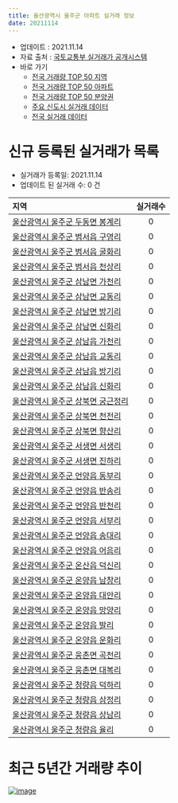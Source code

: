 ```yaml
---
title: 울산광역시 울주군 아파트 실거래 정보
date: 20211114
---
```


* 업데이트 : 2021.11.14
* 자료 출처 : [국토교통부 실거래가 공개시스템](http://rt.molit.go.kr)
* 바로 가기
    * [전국 거래량 TOP 50 지역](https://apt-info.github.io/apt-trade-info/tr)
    * [전국 거래량 TOP 50 아파트](https://apt-info.github.io/apt-trade-info/ta)
    * [전국 거래량 TOP 50 분양권](https://apt-info.github.io/apt-trade-info/tb)
    * [주요 신도시 실거래 데이터](https://apt-info.github.io/apt-trade-info/newtown)
    * [전국 실거래 데이터](https://apt-info.github.io/apt-trade-info/all)



<script async src="https://pagead2.googlesyndication.com/pagead/js/adsbygoogle.js"></script>
<!-- 기본광고 -->
<ins class="adsbygoogle"
     style="display:block"
     data-ad-client="ca-pub-1142216861245946"
     data-ad-slot="4805727019"
     data-ad-format="auto"
     data-full-width-responsive="true"></ins>
<script>
     (adsbygoogle = window.adsbygoogle || []).push({});
</script>


# 신규 등록된 실거래가 목록

* 실거래가 등록일: 2021.11.14
* 업데이트 된 실거래 수: 0 건


|지역|실거래수|
|:---|:---:|
|[울산광역시 울주군 두동면 봉계리](https://apt-info.github.io/apt-trade-info/r3327)|0|
|[울산광역시 울주군 범서읍 구영리](https://apt-info.github.io/apt-trade-info/r811)|0|
|[울산광역시 울주군 범서읍 굴화리](https://apt-info.github.io/apt-trade-info/r810)|0|
|[울산광역시 울주군 범서읍 천상리](https://apt-info.github.io/apt-trade-info/r809)|0|
|[울산광역시 울주군 삼남면 가천리](https://apt-info.github.io/apt-trade-info/r822)|0|
|[울산광역시 울주군 삼남면 교동리](https://apt-info.github.io/apt-trade-info/r816)|0|
|[울산광역시 울주군 삼남면 방기리](https://apt-info.github.io/apt-trade-info/r817)|0|
|[울산광역시 울주군 삼남면 신화리](https://apt-info.github.io/apt-trade-info/r3584)|0|
|[울산광역시 울주군 삼남읍 가천리](https://apt-info.github.io/apt-trade-info/r3711)|0|
|[울산광역시 울주군 삼남읍 교동리](https://apt-info.github.io/apt-trade-info/r3709)|0|
|[울산광역시 울주군 삼남읍 방기리](https://apt-info.github.io/apt-trade-info/r3708)|0|
|[울산광역시 울주군 삼남읍 신화리](https://apt-info.github.io/apt-trade-info/r3710)|0|
|[울산광역시 울주군 상북면 궁근정리](https://apt-info.github.io/apt-trade-info/r815)|0|
|[울산광역시 울주군 상북면 천전리](https://apt-info.github.io/apt-trade-info/r814)|0|
|[울산광역시 울주군 상북면 향산리](https://apt-info.github.io/apt-trade-info/r821)|0|
|[울산광역시 울주군 서생면 서생리](https://apt-info.github.io/apt-trade-info/r826)|0|
|[울산광역시 울주군 서생면 진하리](https://apt-info.github.io/apt-trade-info/r819)|0|
|[울산광역시 울주군 언양읍 동부리](https://apt-info.github.io/apt-trade-info/r806)|0|
|[울산광역시 울주군 언양읍 반송리](https://apt-info.github.io/apt-trade-info/r818)|0|
|[울산광역시 울주군 언양읍 반천리](https://apt-info.github.io/apt-trade-info/r804)|0|
|[울산광역시 울주군 언양읍 서부리](https://apt-info.github.io/apt-trade-info/r807)|0|
|[울산광역시 울주군 언양읍 송대리](https://apt-info.github.io/apt-trade-info/r3591)|0|
|[울산광역시 울주군 언양읍 어음리](https://apt-info.github.io/apt-trade-info/r805)|0|
|[울산광역시 울주군 온산읍 덕신리](https://apt-info.github.io/apt-trade-info/r803)|0|
|[울산광역시 울주군 온양읍 남창리](https://apt-info.github.io/apt-trade-info/r824)|0|
|[울산광역시 울주군 온양읍 대안리](https://apt-info.github.io/apt-trade-info/r808)|0|
|[울산광역시 울주군 온양읍 망양리](https://apt-info.github.io/apt-trade-info/r823)|0|
|[울산광역시 울주군 온양읍 발리](https://apt-info.github.io/apt-trade-info/r3192)|0|
|[울산광역시 울주군 온양읍 운화리](https://apt-info.github.io/apt-trade-info/r825)|0|
|[울산광역시 울주군 웅촌면 곡천리](https://apt-info.github.io/apt-trade-info/r3328)|0|
|[울산광역시 울주군 웅촌면 대복리](https://apt-info.github.io/apt-trade-info/r820)|0|
|[울산광역시 울주군 청량읍 덕하리](https://apt-info.github.io/apt-trade-info/r812)|0|
|[울산광역시 울주군 청량읍 삼정리](https://apt-info.github.io/apt-trade-info/r813)|0|
|[울산광역시 울주군 청량읍 상남리](https://apt-info.github.io/apt-trade-info/r2881)|0|
|[울산광역시 울주군 청량읍 율리](https://apt-info.github.io/apt-trade-info/r3329)|0|



<script async src="https://pagead2.googlesyndication.com/pagead/js/adsbygoogle.js"></script>
<!-- 기본광고 -->
<ins class="adsbygoogle"
     style="display:block"
     data-ad-client="ca-pub-1142216861245946"
     data-ad-slot="4805727019"
     data-ad-format="auto"
     data-full-width-responsive="true"></ins>
<script>
     (adsbygoogle = window.adsbygoogle || []).push({});
</script>


# 최근 5년간 거래량 추이


<div style="width:100%;">
    <canvas id="deal_progress" height="200"></canvas>
</div>

<script>
new Chart(document.getElementById("deal_progress"), {
    type: 'line',
    data: {
        labels: ['16.01','16.02','16.03','16.04','16.05','16.06','16.07','16.08','16.09','16.10','16.11','16.12','17.01','17.02','17.03','17.04','17.05','17.06','17.07','17.08','17.09','17.10','17.11','17.12','18.01','18.02','18.03','18.04','18.05','18.06','18.07','18.08','18.09','18.10','18.11','18.12','19.01','19.02','19.03','19.04','19.05','19.06','19.07','19.08','19.09','19.10','19.11','19.12','20.01','20.02','20.03','20.04','20.05','20.06','20.07','20.08','20.09','20.10','20.11','20.12','21.01','21.02','21.03','21.04','21.05','21.06','21.07','21.08','21.09','21.10','21.11'],
        datasets: [{
            label: '매매/분양권',
            data: [255,247,362,305,653,288,277,300,274,337,290,298,215,224,295,264,282,293,304,293,341,234,223,187,219,188,243,181,217,177,128,146,155,160,134,146,216,176,234,192,175,203,213,190,178,305,344,276,192,273,181,163,264,340,337,265,299,400,518,908,273,276,289,307,264,308,387,291,279,302,24],
            borderColor: "rgba(66, 133, 243, 1)",
            backgroundColor: "rgba(66, 133, 243, 0.05)",
            borderWidth: 1,
            pointRadius: 0,
            fill: false,
            lineTension: 0
        },{
            label: '전/월세',
            data: [165,131,171,129,136,124,116,119,104,156,112,104,117,125,133,116,194,127,133,136,133,151,141,135,159,129,173,173,171,172,173,193,148,181,116,112,153,158,191,160,204,193,223,187,171,151,144,171,143,186,138,121,141,168,157,129,91,115,99,127,137,100,132,129,178,150,187,162,149,113,15],
            borderColor: "rgba(255, 90, 0, 1)",
            backgroundColor: "rgba(255, 90, 0, 0.05)",
            borderWidth: 1,
            pointRadius: 0,
            fill: false,
            lineTension: 0
        },{
            label: '합계',
            data: [420,378,533,434,789,412,393,419,378,493,402,402,332,349,428,380,476,420,437,429,474,385,364,322,378,317,416,354,388,349,301,339,303,341,250,258,369,334,425,352,379,396,436,377,349,456,488,447,335,459,319,284,405,508,494,394,390,515,617,1035,410,376,421,436,442,458,574,453,428,415,39],
            borderColor: "rgba(0, 0, 0, 1)",
            backgroundColor: "rgba(0, 0, 0, 0.03)",
            borderWidth: 0.1,
            pointRadius: 0,
            fill: true,
            lineTension: 0
        }
        ]
    },
    options: {
        responsive: true,
        title: {
            display: false
        },
        tooltips: {
            mode: 'index',
            intersect: false
        },
        hover: {
            mode: 'nearest',
            intersect: true
        },
        scales: {
            xAxes: [{
                display: true,
                scaleLabel: {
                    display: true,
                    labelString: '년/월'
                }
            }],
            yAxes: [{
                display: true,
                ticks: {
                    suggestedMin: 0,
                },
                scaleLabel: {
                    display: true,
                    labelString: '실거래 수'
                }
            }]
        }
    }
});

</script>


[![image](https://apt-info.github.io/images/2020-01-03-apt-trade-info/1024x500.png)](https://play.google.com/store/apps/details?id=com.aptinfo.apttradeinfo)

